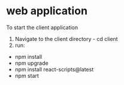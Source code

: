 # web application

To start the client application 
1. Navigate to the client directory - cd client
2. run: 
- npm install
- npm upgrade
- npm install react-scripts@latest
- npm start
